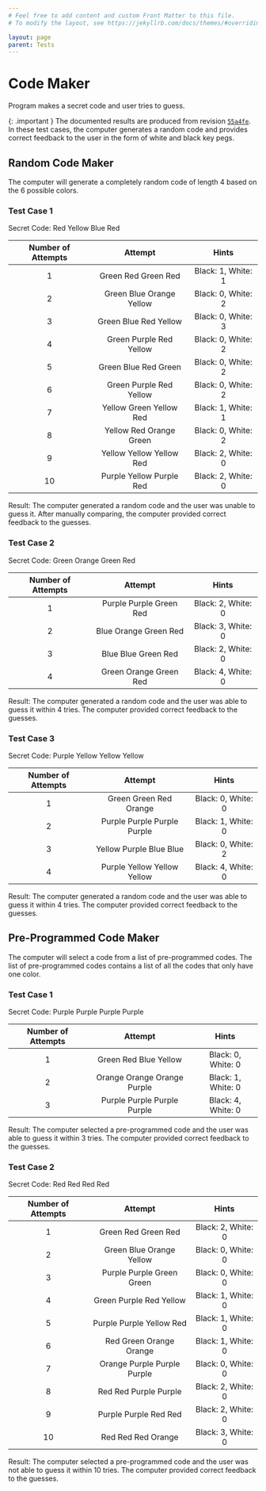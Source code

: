 ```yaml
---
# Feel free to add content and custom Front Matter to this file.
# To modify the layout, see https://jekyllrb.com/docs/themes/#overriding-theme-defaults

layout: page
parent: Tests
---
```


# Code Maker

Program makes a secret code and user tries to guess.

{: .important }
The documented results are produced from revision [`55a4fe`](https://github.com/powersagitar/ics4u/tree/55a4febedb461ceb75bab67da6acb3bddd9ef4c1). In these test 
cases, the computer generates a random code and provides correct feedback to 
the user in the form of white and black key pegs. 

## Random Code Maker
The computer will generate a completely random code of length 4 based on the 6 
possible colors.

### Test Case 1

Secret Code: Red Yellow Blue Red

| Number of Attempts |         Attempt          |       Hints        |
|:------------------:|:------------------------:|:------------------:|
|         1          |   Green Red Green Red    | Black: 1, White: 1 |
|         2          | Green Blue Orange Yellow | Black: 0, White: 2 |
|         3          |  Green Blue Red Yellow   | Black: 0, White: 3 |
|         4          | Green Purple Red Yellow  | Black: 0, White: 2 |
|         5          |   Green Blue Red Green   | Black: 0, White: 2 |
|         6          | Green Purple Red Yellow  | Black: 0, White: 2 |
|         7          | Yellow Green Yellow Red  | Black: 1, White: 1 |
|         8          | Yellow Red Orange Green  | Black: 0, White: 2 |
|         9          | Yellow Yellow Yellow Red | Black: 2, White: 0 |
|         10         | Purple Yellow Purple Red | Black: 2, White: 0 |

Result: The computer generated a random code and the user was unable to guess 
it. After manually comparing, the computer provided correct feedback to the 
guesses.

### Test Case 2

Secret Code: Green Orange Green Red

| Number of Attempts |         Attempt          |       Hints        |
|:------------------:|:------------------------:|:------------------:|
|         1          | Purple Purple Green Red  | Black: 2, White: 0 |
|         2          |  Blue Orange Green Red   | Black: 3, White: 0 |
|         3          |   Blue Blue Green Red    | Black: 2, White: 0 |
|         4          |  Green Orange Green Red  | Black: 4, White: 0 |

Result: The computer generated a random code and the user was able to guess
it within 4 tries. The computer provided correct feedback to the guesses.

### Test Case 3

Secret Code: Purple Yellow Yellow Yellow

| Number of Attempts |           Attempt           |       Hints        |
|:------------------:|:---------------------------:|:------------------:|
|         1          |   Green Green Red Orange    | Black: 0, White: 0 |
|         2          | Purple Purple Purple Purple | Black: 1, White: 0 |
|         3          |   Yellow Purple Blue Blue   | Black: 0, White: 2 |
|         4          | Purple Yellow Yellow Yellow | Black: 4, White: 0 |

Result: The computer generated a random code and the user was able to guess
it within 4 tries. The computer provided correct feedback to the guesses.

## Pre-Programmed Code Maker

The computer will select a code from a list of pre-programmed codes. The list of
pre-programmed codes contains a list of all the codes that only have one color.

### Test Case 1

Secret Code: Purple Purple Purple Purple

| Number of Attempts |           Attempt           |       Hints        |
|:------------------:|:---------------------------:|:------------------:|
|         1          |    Green Red Blue Yellow    | Black: 0, White: 0 |
|         2          | Orange Orange Orange Purple | Black: 1, White: 0 |
|         3          | Purple Purple Purple Purple | Black: 4, White: 0 |

Result: The computer selected a pre-programmed code and the user was able to
guess it within 3 tries. The computer provided correct feedback to the guesses.

### Test Case 2

Secret Code: Red Red Red Red

| Number of Attempts |           Attempt           |       Hints        |
|:------------------:|:---------------------------:|:------------------:|
|         1          |     Green Red Green Red     | Black: 2, White: 0 |
|         2          |  Green Blue Orange Yellow   | Black: 0, White: 0 |
|         3          |  Purple Purple Green Green  | Black: 0, White: 0 |
|         4          |   Green Purple Red Yellow   | Black: 1, White: 0 |
|         5          |  Purple Purple Yellow Red   | Black: 1, White: 0 |
|         6          |   Red Green Orange Orange   | Black: 1, White: 0 |
|         7          | Orange Purple Purple Purple | Black: 0, White: 0 |
|         8          |    Red Red Purple Purple    | Black: 2, White: 0 |
|         9          |    Purple Purple Red Red    | Black: 2, White: 0 |
|         10         |     Red Red Red Orange      | Black: 3, White: 0 |

Result: The computer selected a pre-programmed code and the user was not able 
to guess it within 10 tries. The computer provided correct feedback to the 
guesses.